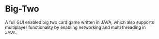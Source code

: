 # Big-Two
A full GUI enabled big two card game written in JAVA, which also supports multiplayer functionality by enabling networking and multi threading in JAVA. 
